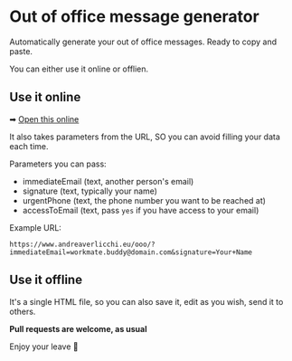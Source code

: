 # Out of office message generator

Automatically generate your out of office messages. Ready to copy and paste.

You can either use it online or offlien.

## Use it online

➡ [Open this online](https://verlok.github.io/ooo)

It also takes parameters from the URL, SO you can avoid filling your data each time.

Parameters you can pass:

- immediateEmail (text, another person's email)
- signature (text, typically your name)
- urgentPhone (text, the phone number you want to be reached at)
- accessToEmail (text, pass `yes` if you have access to your email)

Example URL:

```
https://www.andreaverlicchi.eu/ooo/?immediateEmail=workmate.buddy@domain.com&signature=Your+Name
```

## Use it offline

It's a single HTML file, so you can also save it, edit as you wish, send it to others.

**Pull requests are welcome, as usual**

Enjoy your leave 👋
